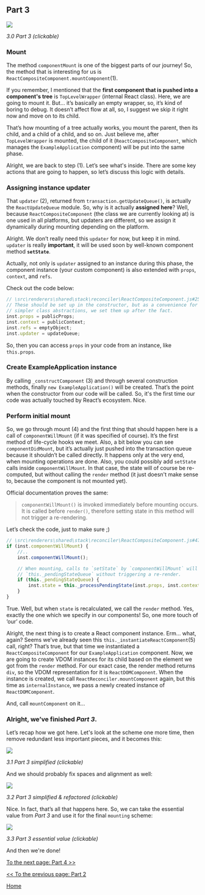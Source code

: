## Part 3

[![](https://twisger.github.io/Under-the-hood-ReactJS/master/stack/images/3/part-3.svg)](https://twisger.github.io/Under-the-hood-ReactJS/master/stack/images/3/part-3.svg)

<em>3.0 Part 3 (clickable)</em>

### Mount

The method `componentMount` is one of the biggest parts of our journey! So, the method that is interesting for us is `ReactCompositeComponent.mountComponent`(1).

If you remember, I mentioned that the **first component that is pushed into a component's tree** is `TopLevelWrapper` (internal React class). Here, we are going to mount it. But... it’s basically an empty wrapper, so, it’s kind of boring to debug. It doesn’t affect flow at all, so, I suggest we skip it right now and move on to its child.

That’s how mounting of a tree actually works, you mount the parent, then its child, and a child of a child, and so on. Just believe me, after `TopLevelWrapper` is mounted, the child of it (`ReactCompositeComponent`, which manages the `ExampleApplication` component) will be put into the same phase.

Alright, we are back to step (1). Let’s see what's inside. There are some key actions that are going to happen, so let’s discuss this logic with details.

### Assigning instance updater

That `updater` (2), returned from `transaction.getUpdateQueue()`, is actually the `ReactUpdateQueue` module. So, why is it actually **assigned here**? Well, because `ReactCompositeComponent` (the class we are currently looking at) is one used in all platforms, but updaters are different, so we assign it dynamically during mounting depending on the platform.

Alright. We don’t really need this `updater` for now, but keep it in mind. `updater` is really **important**, it will be used soon by well-known component method **`setState`**.

Actually, not only is `updater` assigned to an instance during this phase, the component instance (your custom component) is also extended with `props`, `context`, and `refs`.

Check out the code below:

```javascript
// \src\renderers\shared\stack\reconciler\ReactCompositeComponent.js#255
// These should be set up in the constructor, but as a convenience for
// simpler class abstractions, we set them up after the fact.
inst.props = publicProps;
inst.context = publicContext;
inst.refs = emptyObject;
inst.updater = updateQueue;
```

So, then you can access `props` in your code from an instance, like `this.props`.

### Create ExampleApplication instance

By calling `_constructComponent` (3) and through several construction methods, finally `new ExampleApplication()` will be created. That’s the point when the constructor from our code will be called. So, it's the first time our code was actually touched by React’s ecosystem. Nice.

### Perform initial mount

So, we go through mount (4) and the first thing that should happen here is a call of `componentWillMount` (if it was specified of course). It’s the first method of life-cycle hooks we meet. Also, a bit below you can see `componentDidMount`, but it’s actually just pushed into the transaction queue because it shouldn’t be called directly. It happens only at the very end, when mounting operations are done. Also, you could possibly add `setState` calls inside `componentWillMount`. In that case, the state will of course be re-computed, but without calling the `render` method (it just doesn't make sense to, because the component is not mounted yet).

Official documentation proves the same:

> `componentWillMount()` is invoked immediately before mounting occurs. It is called before `render()`, therefore setting state in this method will not trigger a re-rendering.

Let’s check the code, just to make sure ;)

```javascript
// \src\renderers\shared\stack\reconciler\ReactCompositeComponent.js#476
if (inst.componentWillMount) {
    //..
    inst.componentWillMount();

    // When mounting, calls to `setState` by `componentWillMount` will set
    // `this._pendingStateQueue` without triggering a re-render.
    if (this._pendingStateQueue) {
        inst.state = this._processPendingState(inst.props, inst.context);
    }
}
```

True. Well, but when `state` is recalculated, we call the `render` method. Yes, exactly the one which we specify in our components! So, one more touch of ‘our’ code.

Alright, the next thing is to create a React component instance. Erm... what, again? Seems we’ve already seen this `this._instantiateReactComponent`(5) call, right? That’s true, but that time we instantiated a `ReactCompositeComponent` for our `ExampleApplication` component. Now, we are going to create VDOM instances for its child based on the element we got from the `render` method. For our exact case, the render method returns `div`, so the VDOM representation for it is `ReactDOMComponent`. When the instance is created, we call `ReactReconciler.mountComponent` again, but this time as `internalInstance`, we pass a newly created instance of `ReactDOMComponent`.

And, call `mountComponent` on it…

### Alright, we’ve finished *Part 3*.

Let’s recap how we got here. Let's look at the scheme one more time, then remove redundant less important pieces, and it becomes this:

[![](https://twisger.github.io/Under-the-hood-ReactJS/master/stack/images/3/part-3-A.svg)](https://twisger.github.io/Under-the-hood-ReactJS/master/stack/images/3/part-3-A.svg)

<em>3.1 Part 3 simplified (clickable)</em>

And we should probably fix spaces and alignment as well:

[![](https://twisger.github.io/Under-the-hood-ReactJS/master/stack/images/3/part-3-B.svg)](https://twisger.github.io/Under-the-hood-ReactJS/master/stack/images/3/part-3-B.svg)

<em>3.2 Part 3 simplified & refactored (clickable)</em>

Nice. In fact, that’s all that happens here. So, we can take the essential value from *Part 3* and use it for the final `mounting` scheme:

[![](https://twisger.github.io/Under-the-hood-ReactJS/master/stack/images/3/part-3-C.svg)](https://twisger.github.io/Under-the-hood-ReactJS/master/stack/images/3/part-3-C.svg)

<em>3.3 Part 3 essential value (clickable)</em>

And then we're done!


[To the next page: Part 4 >>](./Part-4.md)

[<< To the previous page: Part 2](./Part-2.md)


[Home](../../README.md)
